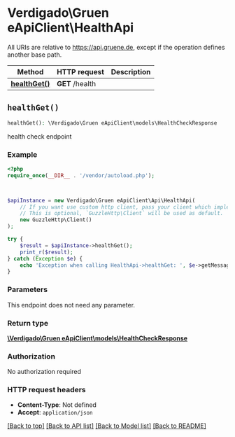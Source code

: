 # Verdigado\Gruen eApiClient\HealthApi

All URIs are relative to https://api.gruene.de, except if the operation defines another base path.

| Method | HTTP request | Description |
| ------------- | ------------- | ------------- |
| [**healthGet()**](HealthApi.md#healthGet) | **GET** /health |  |


## `healthGet()`

```php
healthGet(): \Verdigado\Gruen eApiClient\models\HealthCheckResponse
```



health check endpoint

### Example

```php
<?php
require_once(__DIR__ . '/vendor/autoload.php');



$apiInstance = new Verdigado\Gruen eApiClient\Api\HealthApi(
    // If you want use custom http client, pass your client which implements `GuzzleHttp\ClientInterface`.
    // This is optional, `GuzzleHttp\Client` will be used as default.
    new GuzzleHttp\Client()
);

try {
    $result = $apiInstance->healthGet();
    print_r($result);
} catch (Exception $e) {
    echo 'Exception when calling HealthApi->healthGet: ', $e->getMessage(), PHP_EOL;
}
```

### Parameters

This endpoint does not need any parameter.

### Return type

[**\Verdigado\Gruen eApiClient\models\HealthCheckResponse**](../Model/HealthCheckResponse.md)

### Authorization

No authorization required

### HTTP request headers

- **Content-Type**: Not defined
- **Accept**: `application/json`

[[Back to top]](#) [[Back to API list]](../../README.md#endpoints)
[[Back to Model list]](../../README.md#models)
[[Back to README]](../../README.md)
